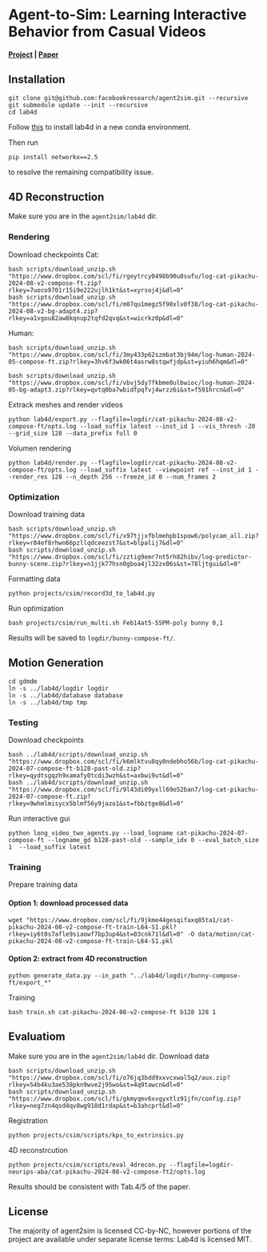 # Agent-to-Sim: Learning Interactive Behavior from Casual Videos
#### [**Project**](https://gengshan-y.github.io/agent2sim-www/) | [**Paper**](https://gengshan-y.github.io/agent2sim-www/materials/ATS-sep9_compressed.pdf) 

## Installation
```
git clone git@github.com:facebookresearch/agent2sim.git --recursive
git submodule update --init --recursive
cd lab4d
```
Follow [this](https://lab4d-org.github.io/lab4d/get_started/) to install lab4d in a new conda environment.

Then run
```
pip install networkx==2.5
```
to resolve the remaining compatibility issue.



## 4D Reconstruction
Make sure you are in the `agent2sim/lab4d` dir.
### Rendering
Download checkpoints
Cat:
```
bash scripts/download_unzip.sh "https://www.dropbox.com/scl/fi/rgeytrcy0498b90u8sufu/log-cat-pikachu-2024-08-v2-compose-ft.zip?rlkey=7uoco9701r15i9e222ujlh1kt&st=xyrsoj4j&dl=0"
bash scripts/download_unzip.sh "https://www.dropbox.com/scl/fi/m07qu1megz5f98xlv0f38/log-cat-pikachu-2024-08-v2-bg-adapt4.zip?rlkey=a1vgou82aw8kqnup2tqfd2qvq&st=wicrkz0p&dl=0"
```

Human:
```
bash scripts/download_unzip.sh "https://www.dropbox.com/scl/fi/3my433p62szmbat3bj94m/log-human-2024-05-compose-ft.zip?rlkey=3hv6f3wk06t4asrw8stqwfjdp&st=yiuh6hqm&dl=0"

bash scripts/download_unzip.sh "https://www.dropbox.com/scl/fi/vbvj5dy7fkbme0ulbwioc/log-human-2024-05-bg-adapt3.zip?rlkey=qvtq0ba7wbidfpqfvj4wrzz6i&st=f591hrcn&dl=0"
```

Extrack meshes and render videos
```
python lab4d/export.py --flagfile=logdir/cat-pikachu-2024-08-v2-compose-ft/opts.log --load_suffix latest --inst_id 1 --vis_thresh -20 --grid_size 128 --data_prefix full 0
```

Volumen rendering
```
python lab4d/render.py --flagfile=logdir/cat-pikachu-2024-08-v2-compose-ft/opts.log --load_suffix latest --viewpoint ref --inst_id 1 --render_res 128 --n_depth 256 --freeze_id 0 --num_frames 2
```

### Optimization
Download training data
```
bash scripts/download_unzip.sh "https://www.dropbox.com/scl/fi/x97tjjxfblmehpb1spow6/polycam_all.zip?rlkey=r84ef8rhwn66pzllqdceezst7&st=blpalij7&dl=0"
bash scripts/download_unzip.sh "https://www.dropbox.com/scl/fi/zztig9emr7nt5rh82hibv/log-predictor-bunny-scene.zip?rlkey=n1jjk77hsn0gboa4jl32zx06s&st=78ljtgui&dl=0"
```

Formatting data
```
python projects/csim/record3d_to_lab4d.py
```

Run optimization
```
bash projects/csim/run_multi.sh Feb14at5-55PM-poly bunny 0,1
```
Results will be saved to `logdir/bunny-compose-ft/`.


## Motion Generation
```
cd gdmdm
ln -s ../lab4d/logdir logdir
ln -s ../lab4d/database database
ln -s ../lab4d/tmp tmp
```

### Testing
Download checkpoints
```
bash ../lab4d/scripts/download_unzip.sh "https://www.dropbox.com/scl/fi/k6mlktvu8qy0ndebho56b/log-cat-pikachu-2024-07-compose-ft-b128-past-old.zip?rlkey=qydtsgqzh9xamafy0tcdi3wzh&st=axbwi9ut&dl=0"
bash ../lab4d/scripts/download_unzip.sh "https://www.dropbox.com/scl/fi/9l43di09yxll69o52ban7/log-cat-pikachu-2024-07-compose-ft.zip?rlkey=9whmlmisycx5blmf56y9jazo1&st=fbbztge8&dl=0"
```

Run interactive gui
```
python long_video_two_agents.py --load_logname cat-pikachu-2024-07-compose-ft --logname_gd b128-past-old --sample_idx 0 --eval_batch_size 1  --load_suffix latest
```

### Training

Prepare training data
#### Option 1: download processed data
```
wget "https://www.dropbox.com/scl/fi/9jkme44gesqifaxq85ta1/cat-pikachu-2024-08-v2-compose-ft-train-L64-S1.pkl?rlkey=iy6t0s7afle9siaowf7bp3up4&st=03cnk71l&dl=0" -O data/motion/cat-pikachu-2024-08-v2-compose-ft-train-L64-S1.pkl

```

#### Option 2: extract from 4D reconstruction
```
python generate_data.py --in_path "../lab4d/logdir/bunny-compose-ft/export_*"
```

Training
```
bash train.sh cat-pikachu-2024-08-v2-compose-ft b128 128 1
```


## Evaluatiom
Make sure you are in the `agent2sim/lab4d` dir.
Download data
```
bash scripts/download_unzip.sh "https://www.dropbox.com/scl/fi/o76jq3bdd9xxvcxwal5q2/aux.zip?rlkey=54b4ku3ae538pkn9wve2j95wo&st=4q9tawcn&dl=0"
bash scripts/download_unzip.sh "https://www.dropbox.com/scl/fi/gkmyqmv6xvgyxtlz91jfn/config.zip?rlkey=neg7zn4qsd4qv8wg918d1rdap&st=b3ahcprt&dl=0"
```

Registration
```
python projects/csim/scripts/kps_to_extrinsics.py
```

4D reconstrcution
```
python projects/csim/scripts/eval_4drecon.py --flagfile=logdir-neurips-aba/cat-pikachu-2024-08-v2-compose-ft2/opts.log
```
Results should be consistent with Tab.4/5 of the paper.

## License
The majority of agent2sim is licensed CC-by-NC, however portions of the project are available under separate license terms: Lab4d is licensed MIT.
